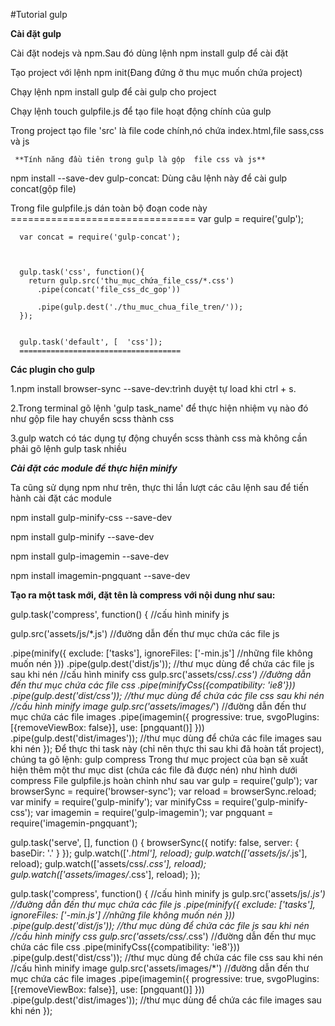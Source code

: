#Tutorial gulp

  **Cài đặt gulp**

Cài đặt nodejs và npm.Sau đó dùng lệnh npm install gulp để cài đặt 

Tạo project với lệnh npm init(Đang đứng ở thu mục muốn chứa project)

Chạy lệnh npm install gulp để cài gulp cho project

Chạy lệnh touch gulpfile.js để tạo file hoạt động chính của gulp

Trong project tạo file 'src' là file code chính,nó chứa index.html,file sass,css và js

     **Tính năng đầu tiên trong gulp là gộp  file css và js**

npm install --save-dev gulp-concat:  Dùng câu lệnh này để cài gulp concat(gộp file)

Trong file gulpfile.js dán toàn bộ đoạn code này
    ================================
    var gulp = require('gulp');
     
      var concat = require('gulp-concat');
     
      
     
      gulp.task('css', function(){
        return gulp.src('thu_mục_chứa_file_css/*.css')
          .pipe(concat('file_css_dc_gop'))
          
          .pipe(gulp.dest('./thu_muc_chua_file_tren/'));
      });

     
      gulp.task('default', [  'css']);
      ====================================
   
      
      
**Các plugin cho gulp**

1.npm install browser-sync --save-dev:trình duyệt tự load khi ctrl + s.

2.Trong terminal gõ lệnh 'gulp task_name' để thực hiện nhiệm vụ nào đó như gộp file hay chuyển scss thành css

3.gulp watch có tác dụng tự động chuyển scss thành css mà không cần phải gõ lệnh gulp task nhiều




***Cài đặt các module để thực hiện minify***

Ta cũng sử dụng npm như trên, thực thi lần lượt các câu lệnh sau để tiến hành cài đặt các module

npm install gulp-minify-css --save-dev

npm install gulp-minify --save-dev

npm install gulp-imagemin --save-dev

npm install imagemin-pngquant --save-dev

**Tạo ra một task mới, đặt tên là compress với nội dung như sau:**


  gulp.task('compress', function() {
    //cấu hình minify js

  gulp.src('assets/js/*.js') //đường dẫn đến thư mục chứa các file js

   .pipe(minify({
          exclude: ['tasks'],
          ignoreFiles: ['-min.js'] //những file không muốn nén
      }))
      .pipe(gulp.dest('dist/js')); //thư mục dùng để chứa các file js sau khi nén
    //cấu hình minify css
    gulp.src('assets/css/*.css') //đường dẫn đến thư mục chứa các file css
      .pipe(minifyCss({compatibility: 'ie8'}))
      .pipe(gulp.dest('dist/css')); //thư mục dùng để chứa các file css sau khi nén
    //cấu hình minify image
    gulp.src('assets/images/*') //đường dẫn đến thư mục chứa các file images
      .pipe(imagemin({
          progressive: true,
          svgoPlugins: [{removeViewBox: false}],
          use: [pngquant()]
      }))
      .pipe(gulp.dest('dist/images')); //thư mục dùng để chứa các file images sau khi nén
  });
       Để thực thi task này (chỉ nên thực thi sau khi đã hoàn tất project), chúng ta gõ lệnh: gulp compress
       Trong thư mục project của bạn sẽ xuất hiện thêm một thư mục dist (chứa các file đã được nén) như hình dưới
       compress
  File gulpfile.js hoàn chỉnh như sau
  var gulp = require('gulp');
  var browserSync = require('browser-sync');
  var reload = browserSync.reload;
  var minify = require('gulp-minify');
  var minifyCss = require('gulp-minify-css');
  var imagemin = require('gulp-imagemin');
  var pngquant = require('imagemin-pngquant');

  gulp.task('serve', [], function () {
      browserSync({
          notify: false,
          server: {
              baseDir: '.'
          }
      });
      gulp.watch(['*.html'], reload);
      gulp.watch(['assets/js/*.js'], reload);
      gulp.watch(['assets/css/*.css'], reload);
      gulp.watch(['assets/images/*.css'], reload);
  });

  gulp.task('compress', function() {
    //cấu hình minify js
    gulp.src('assets/js/*.js') //đường dẫn đến thư mục chứa các file js
      .pipe(minify({
          exclude: ['tasks'],
          ignoreFiles: ['-min.js'] //những file không muốn nén
      }))
      .pipe(gulp.dest('dist/js')); //thư mục dùng để chứa các file js sau khi nén
    //cấu hình minify css
    gulp.src('assets/css/*.css') //đường dẫn đến thư mục chứa các file css
      .pipe(minifyCss({compatibility: 'ie8'}))
      .pipe(gulp.dest('dist/css')); //thư mục dùng để chứa các file css sau khi nén
    //cấu hình minify image
    gulp.src('assets/images/*') //đường dẫn đến thư mục chứa các file images
      .pipe(imagemin({
          progressive: true,
          svgoPlugins: [{removeViewBox: false}],
          use: [pngquant()]
      }))
      .pipe(gulp.dest('dist/images')); //thư mục dùng để chứa các file images sau khi nén
  });
